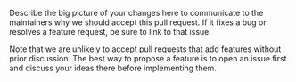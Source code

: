 Describe the big picture of your changes here to communicate to the maintainers why we should accept this pull request. If it fixes a bug or resolves a feature request, be sure to link to that issue.

Note that we are unlikely to accept pull requests that add features without prior discussion. The best way to propose a feature is to open an issue first and discuss your ideas there before implementing them.
